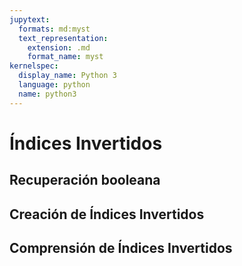 ```yaml
---
jupytext:
  formats: md:myst
  text_representation:
    extension: .md
    format_name: myst
kernelspec:
  display_name: Python 3
  language: python
  name: python3
---
```


# Índices Invertidos

## Recuperación booleana

## Creación de Índices Invertidos

## Comprensión de Índices Invertidos
